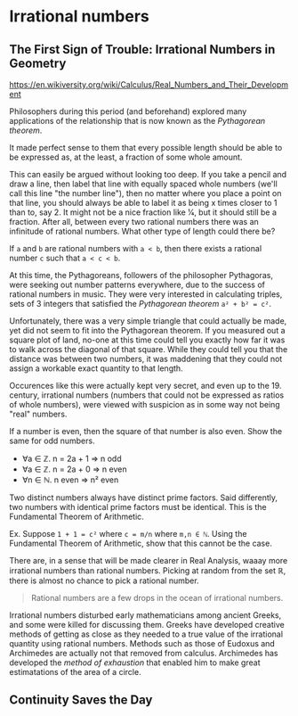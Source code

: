 # Irrational numbers

## The First Sign of Trouble: Irrational Numbers in Geometry

https://en.wikiversity.org/wiki/Calculus/Real_Numbers_and_Their_Development

Philosophers during this period (and beforehand) explored many applications of the relationship that is now known as the *Pythagorean theorem*.

It made perfect sense to them that every possible length should be able to be expressed as, at the least, a fraction of some whole amount.

This can easily be argued without looking too deep. If you take a pencil and draw a line, then label that line with equally spaced whole numbers (we'll call this line "the number line"), then no matter where you place a point on that line, you should always be able to label it as being x times closer to 1 than to, say 2. It might not be a nice fraction like 1⁄4, but it should still be a fraction. After all, between every two rational numbers there was an infinitude of rational numbers. What other type of length could there be?

If `a` and `b` are rational numbers with `a < b`, then there exists a rational number `c` such that `a < c < b`.

At this time, the Pythagoreans, followers of the philosopher Pythagoras, were seeking out number patterns everywhere, due to the success of rational numbers in music. They were very interested in calculating triples, sets of 3 integers that satisfied the *Pythagorean theorem* `a² + b² = c²`.

Unfortunately, there was a very simple triangle that could actually be made, yet did not seem to fit into the Pythagorean theorem. If you measured out a square plot of land, no-one at this time could tell you exactly how far it was to walk across the diagonal of that square. While they could tell you that the distance was between two numbers, it was maddening that they could not assign a workable exact quantity to that length.

Occurences like this were actually kept very secret, and even up to the 19. century, irrational numbers (numbers that could not be expressed as ratios of whole numbers), were viewed with suspicion as in some way not being "real" numbers.

If a number is even, then the square of that number is also even. Show the same for odd numbers.
- ∀a ∈ ℤ. n = 2a + 1 ⇒ n odd
- ∀a ∈ ℤ. n = 2a + 0 ⇒ n even
- ∀n ∈ ℕ. n even ⇒ n² even

Two distinct numbers always have distinct prime factors. Said differently, two numbers with identical prime factors must be identical. This is the Fundamental Theorem of Arithmetic.

Ex. Suppose `1 + 1 = c²` where `c = m/n` where `m,n ∈ ℕ`. Using the Fundamental Theorem of Arithmetic, show that this cannot be the case.


There are, in a sense that will be made clearer in Real Analysis, waaay more irrational numbers than rational numbers. Picking at random from the set ℝ, there is almost no chance to pick a rational number.

>Rational numbers are a few drops in the ocean of irrational numbers.

Irrational numbers disturbed early mathematicians among ancient Greeks, and some were killed for discussing them. Greeks have developed creative methods of getting as close as they needed to a true value of the irrational quantity using rational numbers. Methods such as those of Eudoxus and Archimedes are actually not that removed from calculus. Archimedes has developed the *method of exhaustion* that enabled him to make great estimatations of the area of a circle.

## Continuity Saves the Day
